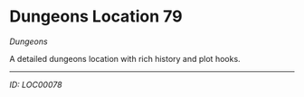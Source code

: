 # Dungeons Location 79

*Dungeons*

A detailed dungeons location with rich history and plot hooks.

---
*ID: LOC00078*